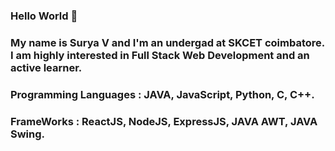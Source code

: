 ### Hello World 👋
### My name is Surya V and I'm an undergad at SKCET coimbatore. I am highly interested in Full Stack Web Development and an active learner.
### Programming Languages : JAVA, JavaScript, Python, C, C++.
### FrameWorks : ReactJS, NodeJS, ExpressJS, JAVA AWT, JAVA Swing.

<!--
- 🔭 I’m currently working on ...
- 🌱 I’m currently learning ...
- 👯 I’m looking to collaborate on ...
- 🤔 I’m looking for help with ...
- 💬 Ask me about ...
- 📫 How to reach me: ...
- 😄 Pronouns: ...
- ⚡ Fun fact: ...
-->
